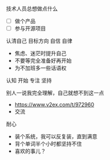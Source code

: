 技术人员总想做点什么
- [ ] 做个产品
- [ ] 参与开源项目

认清自己
目标方向
自信
自律

- 焦虑、迷茫时提升自己
- 不要等完全准备好再开始
- 为不加班多一些话语权

认知 开始 专注 坚持

别人一说我完全理解，自己就想不到这一点
- https://www.v2ex.com/t/972960
- 交流

耐心
- 装个系统，我可以反复装，直到满意
- 背个单词半个小时都坚持不住
- 喜欢的事儿？